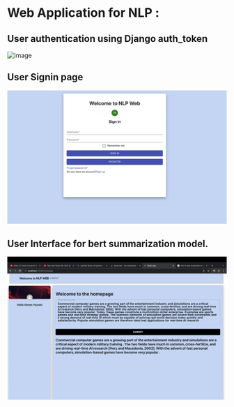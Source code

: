 # Web Application for NLP :
## User authentication using Django auth_token
![image](https://user-images.githubusercontent.com/58775369/146504624-13e59c3c-cd1f-45b9-a2fb-09f5a7148e43.png)

## User Signin page
![image](https://github.com/aimanyounises1/NLP_WEB/blob/master/WEB_NLP/images/signIn.png)

## User Interface for bert summarization model.
![image](https://github.com/aimanyounises1/NLP_WEB/blob/master/WEB_NLP/images/User_Interface.png)
